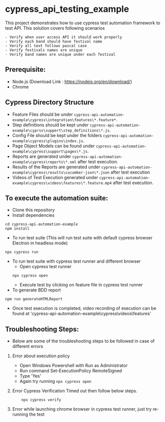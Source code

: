# cypress_api_testing_example

This project demonstrates how to use cypress test automation framework to test API. This solution covers following scenarios

    - Verify when user access API it should work properly
    - Verify each band should have festival name
    - Verify all text follows pascal case
    - Verify festivals names are unique
    - Verify band names are unique under each festival

## Prerequisite:

- Node.js (Download Link : https://nodejs.org/en/download/)
- Chrome

## Cypress Directory Structure	
- Feature Files should be under `cypress-api-automation-example\cypress\integration\features\*.feature*`.
- Step definitions should be kept under `cypress-api-automation-example\cyprss\support\step_definitions\*.js`.
- Config File should be kept under the folders `cypress-api-automation-example\cypress\plugins\index.js`.
- Page Object Models can be found under `cypress-api-automation-example\cypress\support\pages\*.js`.
- Reports are generated under `cypress-api-automation-example\cypress\reports\*.xml` after test execution.
- Results of the Reports are generated under `cypress-api-automation-example\cypress\results\cucumber-json\*.json` after test execution
- Videos of Test Execution generated under `cypress-api-automation-example\cypress\videos\features\*.feature.mp4` after test execution.	

## To execute the automation suite:

- Clone this repository
- Install dependencies
```
cd cypress-api-automation-example
npm install
```
- To run test suite (This will run test suite with default cypress browser Electron in headless mode)
```
npx cypress run
```
- To run test suite with cypress test runner and different browser
	- Open cypress test runner
	```
	npx cypress open
	```
	- Execute test by clicking on feature file in cypress test runner
- To generate BDD report
 ```
 npm run generateHTMLReport
 ```
 - Once test execution is completed, video recording of execution can be found at 'cypress-api-automation-example\cypress\videos\features'

## Troubleshooting Steps:
- Below are some of the troubleshooting steps to be followed in case of different errors
1. Error about execution policy
	- Open Windows Powershell with Run as Administrator
	- Run command Set-ExecutionPolicy RemoteSigned
	- Type 'Yes' 
	- Again try running ```npx cypress open```
	
2. Error Cypress Verification Timed out then follow below steps.
	```
		npx cypress verify
	```

3. Error while launching chrome browser in cypress test runner, just try re-running the test
